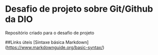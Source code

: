 # Desafio de projeto sobre Git/Github da DIO
Repositório criado para o desafio de projeto

##Links úteis
[Sintaxe básica Markdown] (https://www.markdownguide.org/basic-syntax/)
